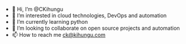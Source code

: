 - 👋 Hi, I’m @CKihungu
- 👀 I’m interested in cloud technologies, DevOps and automation
- 🌱 I’m currently learning python
- 💞️ I’m looking to collaborate on open source projects and automation
- 📫 How to reach me ck@kihungu.com

<!---
Kihungu/Kihungu is a ✨ special ✨ repository because its `README.md` (this file) appears on your GitHub profile.
You can click the Preview link to take a look at your changes.
--->
